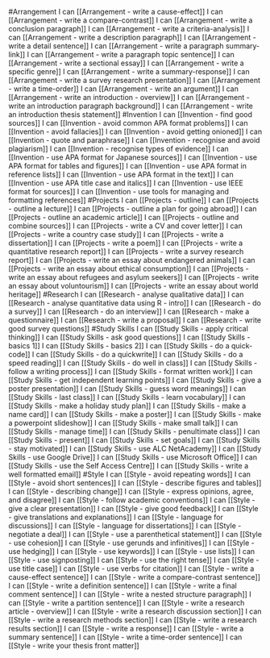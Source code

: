 #Arrangement
I can [[Arrangement - write a cause-effect]]
I can [[Arrangement - write a compare-contrast]]
I can [[Arrangement - write a conclusion paragraph]]
I can [[Arrangement - write a criteria-analysis]]
I can [[Arrangement - write a description paragraph]]
I can [[Arrangement - write a detail sentence]]
I can [[Arrangement - write a paragraph summary-link]]
I can [[Arrangement - write a paragraph topic sentence]]
I can [[Arrangement - write a sectional essay]]
I can [[Arrangement - write a specific genre]]
I can [[Arrangement - write a summary-response]]
I can [[Arrangement - write a survey research presentation]]
I can [[Arrangement - write a time-order]]
I can [[Arrangement - write an argument]]
I can [[Arrangement - write an introduction - overview]]
I can [[Arrangement - write an introduction paragraph background]]
I can [[Arrangement - write an introduction thesis statement]]
#Invention
I can [[Invention - find good sources]] 
I can [[Invention - avoid common APA format problems]]
I can [[Invention - avoid fallacies]]
I can [[Invention - avoid getting onioned]]
I can [[Invention - quote and paraphrase]]
I can [[Invention - recognise and avoid plagiarism]]
I can [[Invention - recognise types of evidence]]
I can [[Invention - use APA format for Japanese sources]]
I can [[Invention - use APA format for tables and figures]]
I can [[Invention - use APA format in reference lists]]
I can [[Invention - use APA format in the text]]
I can [[Invention - use APA title case and italics]]
I can [[Invention - use IEEE format for sources]]
I can [[Invention - use tools for managing and formatting references]]
#Projects
I can [[Projects - outline]]
I can [[Projects - outline a lecture]]
I can [[Projects - outline a plan for going abroad]]
I can [[Projects - outline an academic article]]
I can [[Projects - outline and combine sources]]
I can [[Projects - write a CV and cover letter]]
I can [[Projects - write a country case study]]
I can [[Projects - write a dissertation]]
I can [[Projects - write a poem]]
I can [[Projects - write a quantitative research report]]
I can [[Projects - write a survey research report]]
I can [[Projects - write an essay about endangered animals]]
I can [[Projects - write an essay about ethical consumption]]
I can [[Projects - write an essay about refugees and asylum seekers]]
I can [[Projects - write an essay about voluntourism]]
I can [[Projects - write an essay about world heritage]]
#Research
I can [[Research - analyse qualitative data]]
I can [[Research - analyse quantitative data using R - intro]]
I can [[Research - do a survey]]
I can [[Research - do an interview]]
I can [[Research - make a questionnaire]]
I can [[Research - write a proposal]]
I can [[Research - write good survey questions]]
#Study Skills
I can [[Study Skills - apply critical thinking]]
I can [[Study Skills - ask good questions]]
I can [[Study Skills - basics 1]]
I can [[Study Skills - basics 2]]
I can [[Study Skills - do a quick-code]]
I can [[Study Skills - do a quickwrite]]
I can [[Study Skills - do a speed reading]]
I can [[Study Skills - do well in class]]
I can [[Study Skills - follow a writing process]]
I can [[Study Skills - format written work]]
I can [[Study Skills - get independent learning points]]
I can [[Study Skills - give a poster presentation]]
I can [[Study Skills - guess word meanings]]
I can [[Study Skills - last class]]
I can [[Study Skills - learn vocabulary]]
I can [[Study Skills - make a holiday study plan]]
I can [[Study Skills - make a name card]]
I can [[Study Skills - make a poster]]
I can [[Study Skills - make a powerpoint slideshow]]
I can [[Study Skills - make small talk]]
I can [[Study Skills - manage time]]
I can [[Study Skills - penultimate class]]
I can [[Study Skills - present]]
I can [[Study Skills - set goals]]
I can [[Study Skills - stay motivated]]
I can [[Study Skills - use ALC NetAcademy]]
I can [[Study Skills - use Google Drive]]
I can [[Study Skills - use Microsoft Office]]
I can [[Study Skills - use the Self Access Centre]]
I can [[Study Skills - write a well formatted email]]
#Style
I can [[Style - avoid repeating words]]
I can [[Style - avoid short sentences]]
I can [[Style - describe figures and tables]]
I can [[Style - describing change]]
I can [[Style - express opinions, agree, and disagree]]
I can [[Style - follow academic conventions]]
I can [[Style - give a clear presentation]]
I can [[Style - give good feedback]]
I can [[Style - give translations and explanations]]
I can [[Style - language for discussions]]
I can [[Style - language for dissertations]]
I can [[Style - negotiate a deal]]
I can [[Style - use a parenthetical statement]]
I can [[Style - use cohesion]]
I can [[Style - use gerunds and infinitives]]
I can [[Style - use hedging]]
I can [[Style - use keywords]]
I can [[Style - use lists]]
I can [[Style - use signposting]]
I can [[Style - use the right tense]]
I can [[Style - use title case]]
I can [[Style - use verbs for citation]]
I can [[Style - write a cause-effect sentence]]
I can [[Style - write a compare-contrast sentence]]
I can [[Style - write a definition sentence]]
I can [[Style - write a final comment sentence]]
I can [[Style - write a nested structure paragraph]]
I can [[Style - write a partition sentence]]
I can [[Style - write a research article - overview]]
I can [[Style - write a research discussion section]]
I can [[Style - write a research methods section]]
I can [[Style - write a research results section]]
I can [[Style - write a response]]
I can [[Style - write a summary sentence]]
I can [[Style - write a time-order sentence]]
I can [[Style - write your thesis front matter]]
